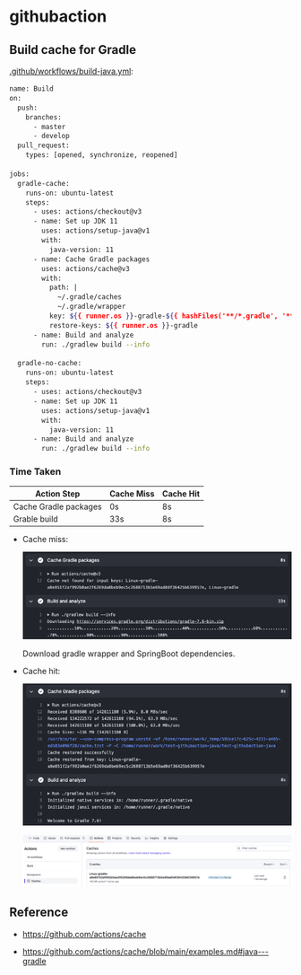 # githubaction

## Build cache for Gradle

[.github/workflows/build-java.yml](.github/workflows/build-java.yml):

```bash
name: Build
on:
  push:
    branches:
      - master
      - develop
  pull_request:
    types: [opened, synchronize, reopened]

jobs:
  gradle-cache:
    runs-on: ubuntu-latest
    steps:
      - uses: actions/checkout@v3
      - name: Set up JDK 11
        uses: actions/setup-java@v1
        with:
          java-version: 11
      - name: Cache Gradle packages
        uses: actions/cache@v3
        with:
          path: |
            ~/.gradle/caches
            ~/.gradle/wrapper
          key: ${{ runner.os }}-gradle-${{ hashFiles('**/*.gradle', '**/gradle-wrapper.properties') }}
          restore-keys: ${{ runner.os }}-gradle
      - name: Build and analyze
        run: ./gradlew build --info
          
  gradle-no-cache:
    runs-on: ubuntu-latest
    steps:
      - uses: actions/checkout@v3
      - name: Set up JDK 11
        uses: actions/setup-java@v1
        with:
          java-version: 11
      - name: Build and analyze
        run: ./gradlew build --info
```
### Time Taken

| Action Step            | Cache Miss  | Cache Hit  |
|------------------------|-------------|------------|
| Cache Gradle packages  | 0s          | 8s   |
| Grable build           | 33s         | 8s   |

- Cache miss:

    ![cache-miss.png](screenshots/cache-miss.png?raw=true)

    Download gradle wrapper and SpringBoot dependencies.

- Cache hit:

    ![cache-hit.png](screenshots/cache-hit.png?raw=true)

    ![github-cache](screenshots/github-cache.png?raw=true)

## Reference

- https://github.com/actions/cache

- https://github.com/actions/cache/blob/main/examples.md#java---gradle
